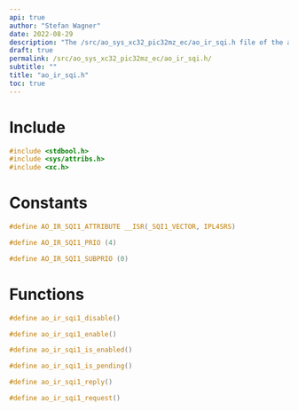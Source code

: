 ```yaml
---
api: true
author: "Stefan Wagner"
date: 2022-08-29
description: "The /src/ao_sys_xc32_pic32mz_ec/ao_ir_sqi.h file of the ao real-time operating system."
draft: true
permalink: /src/ao_sys_xc32_pic32mz_ec/ao_ir_sqi.h/
subtitle: ""
title: "ao_ir_sqi.h"
toc: true
---
```


# Include

```c
#include <stdbool.h>
#include <sys/attribs.h>
#include <xc.h>
```

# Constants

```c
#define AO_IR_SQI1_ATTRIBUTE __ISR(_SQI1_VECTOR, IPL4SRS)
```

```c
#define AO_IR_SQI1_PRIO (4)
```

```c
#define AO_IR_SQI1_SUBPRIO (0)
```

# Functions

```c
#define ao_ir_sqi1_disable()
```

```c
#define ao_ir_sqi1_enable()
```

```c
#define ao_ir_sqi1_is_enabled()
```

```c
#define ao_ir_sqi1_is_pending()
```

```c
#define ao_ir_sqi1_reply()
```

```c
#define ao_ir_sqi1_request()
```

